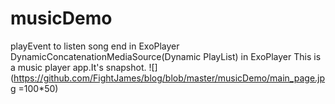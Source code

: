 # musicDemo
playEvent to listen song end in ExoPlayer
DynamicConcatenationMediaSource(Dynamic PlayList) in ExoPlayer 
This is a music player app.It's snapshot.
![](https://github.com/FightJames/blog/blob/master/musicDemo/main_page.jpg =100*50)  
